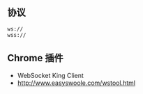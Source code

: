 ## 协议
```
ws://
wss://
```

## Chrome 插件
- WebSocket King Client
- http://www.easyswoole.com/wstool.html